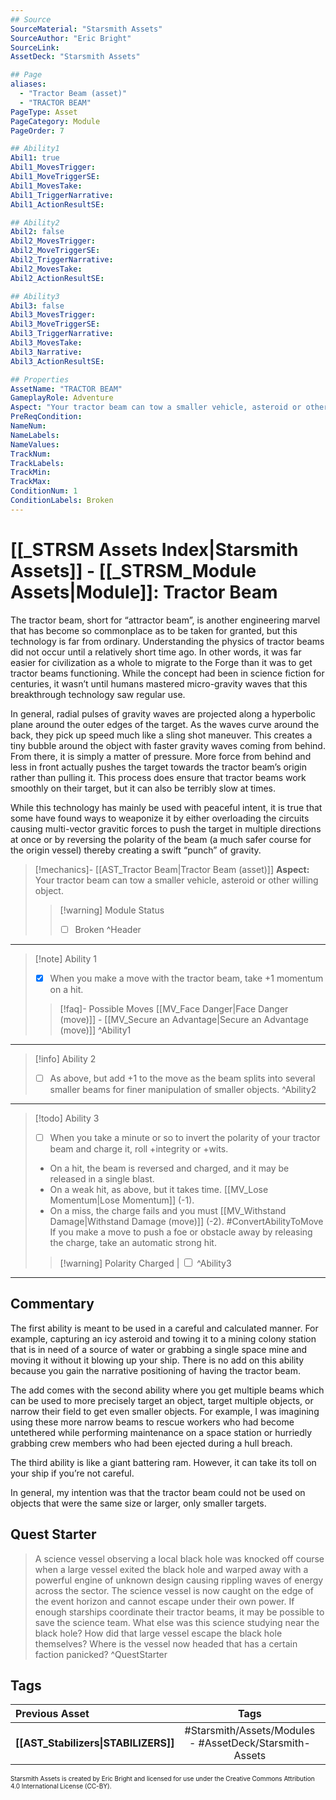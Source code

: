 ```yaml
---
## Source
SourceMaterial: "Starsmith Assets"
SourceAuthor: "Eric Bright"
SourceLink: 
AssetDeck: "Starsmith Assets"

## Page
aliases: 
  - "Tractor Beam (asset)"
  - "TRACTOR BEAM"
PageType: Asset
PageCategory: Module
PageOrder: 7

## Ability1
Abil1: true 
Abil1_MovesTrigger: 
Abil1_MoveTriggerSE: 
Abil1_MovesTake: 
Abil1_TriggerNarrative: 
Abil1_ActionResultSE: 

## Ability2
Abil2: false 
Abil2_MovesTrigger: 
Abil2_MoveTriggerSE: 
Abil2_TriggerNarrative: 
Abil2_MovesTake: 
Abil2_ActionResultSE: 

## Ability3
Abil3: false 
Abil3_MovesTrigger: 
Abil3_MoveTriggerSE: 
Abil3_TriggerNarrative: 
Abil3_MovesTake: 
Abil3_Narrative: 
Abil3_ActionResultSE: 

## Properties
AssetName: "TRACTOR BEAM"
GameplayRole: Adventure
Aspect: "Your tractor beam can tow a smaller vehicle, asteroid or other willing object."
PreReqCondition: 
NameNum: 
NameLabels: 
NameValues: 
TrackNum: 
TrackLabels: 
TrackMin: 
TrackMax: 
ConditionNum: 1
ConditionLabels: Broken
---
```

# [[_STRSM Assets Index|Starsmith Assets]] - [[_STRSM_Module Assets|Module]]: Tractor Beam
The tractor beam, short for “attractor beam”, is another engineering marvel that has become so commonplace as to be taken for granted, but this technology is far from ordinary. Understanding the physics of tractor beams did not occur until a relatively short time ago. In other words, it was far easier for civilization as a whole to migrate to the Forge than it was to get tractor beams functioning. While the concept had been in science fiction for centuries, it wasn’t until humans mastered micro-gravity waves that this breakthrough technology saw regular use.

In general, radial pulses of gravity waves are projected along a hyperbolic plane around the outer edges of the target. As the waves curve around the back, they pick up speed much like a sling shot maneuver. This creates a tiny bubble around the object with faster gravity waves coming from behind. From there, it is simply a matter of pressure. More force from behind and less in front actually pushes the target towards the tractor beam’s origin rather than pulling it. This process does ensure that tractor beams work smoothly on their target, but it can also be terribly slow at times.

While this technology has mainly be used with peaceful intent, it is true that some have found ways to weaponize it by either overloading the circuits causing multi-vector gravitic forces to push the target in multiple directions at once or by reversing the polarity of the beam (a much safer course for the origin vessel) thereby creating a swift “punch” of gravity.

> [!mechanics]- [[AST_Tractor Beam|Tractor Beam (asset)]]
> **Aspect:** Your tractor beam can tow a smaller vehicle, asteroid or other willing object.
> > [!warning] Module Status
> > - [ ] Broken ^Header
___

> [!note] Ability 1
> - [x] When you make a move with the tractor beam, take +1 momentum on a hit.
> > [!faq]- Possible Moves
> > [[MV_Face Danger|Face Danger (move)]] - [[MV_Secure an Advantage|Secure an Advantage (move)]] ^Ability1
___
> [!info] Ability 2
> - [ ] As above, but add +1 to the move as the beam splits into several smaller beams for finer manipulation of smaller objects. ^Ability2
___
> [!todo] Ability 3
> - [ ] When you take a minute or so to invert the polarity of your tractor beam and charge it, roll +integrity or +wits.
> - On a hit, the beam is reversed and charged, and it may be released in a single blast.
> - On a weak hit, as above, but it takes time. [[MV_Lose Momentum|Lose Momentum]] (-1).
> - On a miss, the charge fails and you must [[MV_Withstand Damage|Withstand Damage (move)]] (-2). #ConvertAbilityToMove 
> If you make a move to push a foe or obstacle away by releasing the charge, take an automatic strong hit.
> > [!warning] Polarity Charged | <input type="checkbox" /> ^Ability3
___

## Commentary
The first ability is meant to be used in a careful and calculated manner. For example, capturing an icy asteroid and towing it to a mining colony station that is in need of a source of water or grabbing a single space mine and moving it without it blowing up your ship. There is no add on this ability because you gain the narrative positioning of having the tractor beam.

The add comes with the second ability where you get multiple beams which can be used to more precisely target an object, target multiple objects, or narrow their field to get even smaller objects. For example, I was imagining using these more narrow beams to rescue workers who had become untethered while performing maintenance on a space station or hurriedly grabbing crew members who had been ejected during a hull breach.

The third ability is like a giant battering ram. However, it can take its toll on your ship if you’re not careful.

In general, my intention was that the tractor beam could not be used on objects that were the same size or larger, only smaller targets.

## Quest Starter
> A science vessel observing a local black hole was knocked off course when a large vessel exited the black hole and warped away with a powerful engine of unknown design causing rippling waves of energy across the sector. The science vessel is now caught on the edge of the event horizon and cannot escape under their own power. If enough starships coordinate their tractor beams, it may be possible to save the science team. What else was this science studying near the black hole? How did that large vessel escape the black hole themselves? Where is the vessel now headed that has a certain faction panicked? ^QuestStarter

## Tags

| Previous Asset| Tags | Next Asset |
| :--- | :---: | ---: |
| **[[AST_Stabilizers\|STABILIZERS]]** | #Starsmith/Assets/Modules - #AssetDeck/Starsmith-Assets | **[[AST_Aquatic HOV\|AQUATIC HOV]]** |

<font size=-2>Starsmith Assets is created by Eric Bright and licensed for use under the Creative Commons Attribution 4.0 International License (CC-BY).</font>
